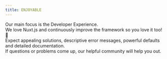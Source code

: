 ```yaml
---
title: ENJOYABLE
---
```


Our main focus is the Developer Experience.  
We love Nuxt.js and continuously improve the framework so you love it too! 💚  
Expect appealing solutions, descriptive error messages, powerful defaults and detailed documentation.  
If questions or problems come up, our helpful community will help you out.
